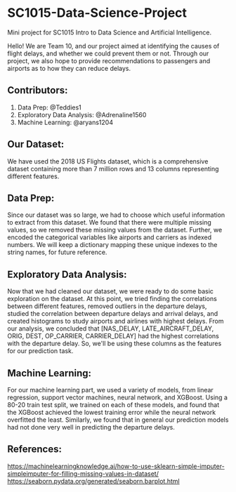# SC1015-Data-Science-Project
Mini project for SC1015 Intro to Data Science and Artificial Intelligence. 


Hello! We are Team 10, and our project aimed at identifying the causes of flight delays, and whether we could prevent them or not. Through our project, we also hope to provide recommendations to passengers and airports as to how they can reduce delays.



## Contributors:

1. Data Prep: @Teddies1 
2. Exploratory Data Analysis: @Adrenaline1560 
3. Machine Learning: @aryans1204



## Our Dataset: 

We have used the 2018 US Flights dataset, which is a comprehensive dataset containing more than 7 million rows and 13 columns representing different features.



## Data Prep: 

Since our dataset was so large, we had to choose which useful information to extract from this dataset. We found that there were multiple missing values, so we removed these missing values from the dataset. Further, we encoded the categorical variables like airports and carriers as indexed numbers. We will keep a dictionary mapping these unique indexes to the string names, for future reference.



## Exploratory Data Analysis:

Now that we had cleaned our dataset, we were ready to do some basic exploration on the dataset. At this point, we tried finding the correlations between different features, removed outliers in the departure delays, studied the correlation between departure delays and arrival delays, and created histograms to study airports and airlines with highest delays. From our analysis, we concluded that [NAS_DELAY, LATE_AIRCRAFT_DELAY, ORIG, DEST, OP_CARRIER, CARRIER_DELAY] had the highest correlations with the departure delay. So, we'll be using these columns as the features for our prediction task.



## Machine Learning:

For our machine learning part, we used a variety of models, from linear regression, support vector machines, neural network, and XGBoost. Using a 80-20 train test split, we trained on each of these models, and found that the XGBoost achieved the lowest training error while the neural network overfitted the least. Similarly, we found that in general our prediction models had not done very well in predicting the departure delays.


 
## References:

https://machinelearningknowledge.ai/how-to-use-sklearn-simple-imputer-simpleimputer-for-filling-missing-values-in-dataset/
https://seaborn.pydata.org/generated/seaborn.barplot.html

